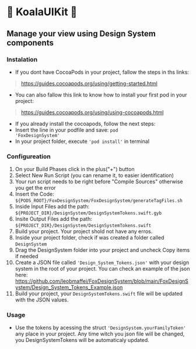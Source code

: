 # 🐨 KoalaUIKit 🐨

## Manage your view using Design System components

### Instalation
- If you dont have CocoaPods in your project, fallow the steps in ths links: 
> https://guides.cocoapods.org/using/getting-started.html
- You can also fallow this link to know how to install your first pod in your project: 
> https://guides.cocoapods.org/using/using-cocoapods.html
- If you already install the cocoapods, follow the next steps:
- Insert the line in your podfile and save: <code>pod 'FoxDesignSystem'</code>
- In your project folder, execute <code>'pod install'</code> in terminal
### Configureation
1. On your Build Phases click in the plus("+") button
2. Select New Run Script (you can rename it, to easier identification)
3. Your run script needs to be right before "Compile Sources" otherwise you get the error
4. Insert the Code: <code>${PODS_ROOT}/FoxDesignSystem/FoxDesignSystem/generateTagFiles.sh</code>
5. Inside Input Files add the path: <code>${PROJECT_DIR}/DesignSystem/DesignSystemTokens.swift.gyb</code>
6. Insite Output Files add the path: <code>${PROJECT_DIR}/DesignSystem/DesignSystemTokens.swift</code>
7. Build your project. Your project shold not have any erros.
8. Inside your project folder, check if was created a folder called <code>DesignSystem</code>
9. Drag the DesignSystem folder into your project and uncheck Copy items if needed
10. Create a JSON file called <code>'Design_System_Tokens.json'</code> with your design system in the root of your project. You can check an example of the json here: https://github.com/leobmaffei/FoxDesignSystem/blob/main/FoxDesignSystem/Design_System_Tokens_Example.json
11. Build your project, your <code>DesignSystemTokens.swift</code> file will be updated with the JSON values.
### Usage
- Use the tokens by acessing the struct <code>'DesignSystem.yourFamilyToken'</code> any place in your project. Any time witch you json file will be changed, you DesignSystemTokens will be automaticaly updated.
 

